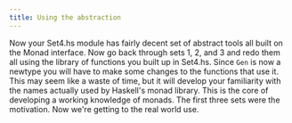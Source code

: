 ```yaml
---
title: Using the abstraction
---
```


Now your Set4.hs module has fairly decent set of abstract tools all built on
the Monad interface. Now go back through sets 1, 2, and 3 and redo them all
using the library of functions you built up in Set4.hs. Since `Gen` is now a
newtype you will have to make some changes to the functions that use it.  This
may seem like a waste of time, but it will develop your familiarity with the
names actually used by Haskell's monad library. This is the core of developing
a working knowledge of monads. The first three sets were the motivation. Now
we're getting to the real world use.
